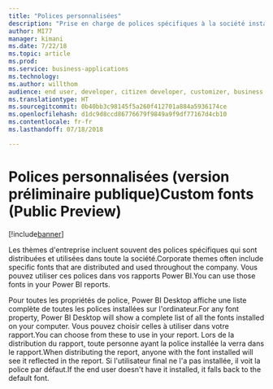 ```yaml
---
title: "Polices personnalisées"
description: "Prise en charge de polices spécifiques à la société installées sur l'ordinateur de l'auteur"
author: MI77
manager: kimani
ms.date: 7/22/18
ms.topic: article
ms.prod: 
ms.service: business-applications
ms.technology: 
ms.author: willthom
audience: end user, developer, citizen developer, customizer, business analyst, IT pro
ms.translationtype: HT
ms.sourcegitcommit: 0b40bb3c98145f5a260f412701a884a5936174ce
ms.openlocfilehash: d1dc9d8ccd86776679f9849a9f9df77167d4cb10
ms.contentlocale: fr-fr
ms.lasthandoff: 07/18/2018

---
```


# <a name="custom-fonts-public-preview"></a><span data-ttu-id="2dca6-103">Polices personnalisées (version préliminaire publique)</span><span class="sxs-lookup"><span data-stu-id="2dca6-103">Custom fonts (Public Preview)</span></span>

[!include[banner](../../../includes/banner.md)]

<span data-ttu-id="2dca6-104">Les thèmes d'entreprise incluent souvent des polices spécifiques qui sont distribuées et utilisées dans toute la société.</span><span class="sxs-lookup"><span data-stu-id="2dca6-104">Corporate themes often include specific fonts that are distributed and used throughout the company.</span></span> <span data-ttu-id="2dca6-105">Vous pouvez utiliser ces polices dans vos rapports Power BI.</span><span class="sxs-lookup"><span data-stu-id="2dca6-105">You can use those fonts in your Power BI reports.</span></span>

<span data-ttu-id="2dca6-106">Pour toutes les propriétés de police, Power BI Desktop affiche une liste complète de toutes les polices installées sur l'ordinateur.</span><span class="sxs-lookup"><span data-stu-id="2dca6-106">For any font property, Power BI Desktop will show a complete list of all the fonts installed on your computer.</span></span> <span data-ttu-id="2dca6-107">Vous pouvez choisir celles à utiliser dans votre rapport.</span><span class="sxs-lookup"><span data-stu-id="2dca6-107">You can choose from these to use in your report.</span></span> <span data-ttu-id="2dca6-108">Lors de la distribution du rapport, toute personne ayant la police installée la verra dans le rapport.</span><span class="sxs-lookup"><span data-stu-id="2dca6-108">When distributing the report, anyone with the font installed will see it reflected in the report.</span></span> <span data-ttu-id="2dca6-109">Si l'utilisateur final ne l'a pas installée, il voit la police par défaut.</span><span class="sxs-lookup"><span data-stu-id="2dca6-109">If the end user doesn't have it installed, it falls back to the default font.</span></span>

<!--
### Who uses this feature
This feature is intended for end user, developer, citizen developer, customizer, business analyst, IT pro. No additional setup is required.
## Status
### Development status
In development
#### Target timeframe
October ‘18
-->

